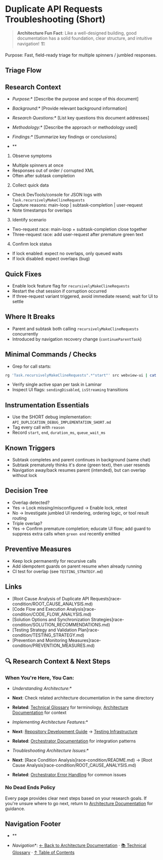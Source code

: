 # Duplicate API Requests Troubleshooting (Short)

> **Architecture Fun Fact**: Like a well-designed building, good documentation has a solid foundation, clear structure, and intuitive navigation! 🏗️

Purpose: Fast, field-ready triage for multiple spinners / jumbled responses.

## Triage Flow

## Research Context

- *Purpose:** \[Describe the purpose and scope of this document]

- *Background:** \[Provide relevant background information]

- *Research Questions:** \[List key questions this document addresses]

- *Methodology:** \[Describe the approach or methodology used]

- *Findings:** \[Summarize key findings or conclusions]

- **
1. Observe symptoms
- Multiple spinners at once
- Responses out of order / corrupted XML
- Often after subtask completion
2. Collect quick data
- Check DevTools/console for JSON logs with `Task.recursivelyMakeClineRequests`
- Capture reasons: main-loop | subtask-completion | user-request
- Note timestamps for overlaps
3. Identify scenario
- Two-request race: main-loop + subtask-completion close together
- Three-request race: add user-request after premature green text
4. Confirm lock status
- If lock enabled: expect no overlaps, only queued waits
- If lock disabled: expect overlaps (bug)

## Quick Fixes
- Enable lock feature flag for `recursivelyMakeClineRequests`
- Restart the chat session if corruption occurred
- If three-request variant triggered, avoid immediate resend; wait for UI to settle

## Where It Breaks
- Parent and subtask both calling `recursivelyMakeClineRequests` concurrently
- Introduced by navigation recovery change (`continueParentTask`)

## Minimal Commands / Checks
- Grep for call starts:

```bash
rg 'Task.recursivelyMakeClineRequests".*"start"' src webview-ui | cat
```
- Verify single active span per task in Laminar
- Inspect UI flags: `sendingDisabled`, `isStreaming` transitions

## Instrumentation Essentials
- Use the SHORT debug implementation: `API_DUPLICATION_DEBUG_IMPLEMENTATION_SHORT.md`
- Tag every call with `reason`
- Record `start`, `end`, `duration_ms`, `queue_wait_ms`

## Known Triggers
- Subtask completes and parent continues in background (same chat)
- Subtask prematurely thinks it's done (green text), then user resends
- Navigation away/back resumes parent (intended), but can overlap without lock

## Decision Tree
- Overlap detected?
- Yes → Lock missing/misconfigured → Enable lock, retest
- No → Investigate jumbled UI rendering, ordering logic, or tool result routing
- Triple overlap?
- Yes → Confirm premature completion; educate UI flow; add guard to suppress extra calls when
    `green end` recently emitted

## Preventive Measures
- Keep lock permanently for recursive calls
- Add idempotent guards on parent resume when already running
- CI test for overlap (see `TESTING_STRATEGY.md`)

## Links
- \[Root Cause Analysis of Duplicate API Requests]race-condition/ROOT\_CAUSE\_ANALYSIS.md)
- \[Code Flow and Execution Analysis]race-condition/CODE\_FLOW\_ANALYSIS.md)
- \[Solution Options and Synchronization Strategies]race-condition/SOLUTION\_RECOMMENDATIONS.md)
- \[Testing Strategy and Validation Plan]race-condition/TESTING\_STRATEGY.md)
- \[Prevention and Monitoring Measures]race-condition/PREVENTION\_MEASURES.md)

## 🔍 Research Context & Next Steps

### When You're Here, You Can:

- *Understanding Architecture:**

- **Next**: Check related architecture documentation in the same directory
- **Related**: [Technical Glossary](../GLOSSARY.md) for terminology,
  [Architecture Documentation](README.md) for context

- *Implementing Architecture Features:**

- **Next**: [Repository Development Guide](repository/DEVELOPMENT_GUIDE.md) →
  [Testing Infrastructure](repository/TESTING_INFRASTRUCTURE.md)
- **Related**: [Orchestrator Documentation](../../orchestrator/README.md) for integration patterns

- *Troubleshooting Architecture Issues:**

- **Next**: \[Race Condition Analysis]race-condition/README.md) →
  \[Root Cause Analysis]race-condition/ROOT\_CAUSE\_ANALYSIS.md)
- **Related**: [Orchestrator Error Handling](../../orchestrator/ORCHESTRATOR_ERROR_HANDLING.md) for
  common issues

### No Dead Ends Policy

Every page provides clear next steps based on your research goals. If you're unsure where to go
next, return to [Architecture Documentation](README.md) for guidance.

## Navigation Footer

- **

- *Navigation**: [← Back to Architecture Documentation](README.md) ·
[📚 Technical Glossary](../GLOSSARY.md) · [↑ Table of Contents](#-research-context--next-steps)
